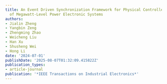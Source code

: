 ```yaml
---
title: An Event Driven Synchronization Framework for Physical Controller Co-Simulation
  of Megawatt-Level Power Electronic Systems
authors:
- Jialin Zheng
- Yangbin Zeng
- Zhengming Zhao
- Weicheng Liu
- Han Xu
- Shusheng Wei
- Hong Li
date: '2024-07-01'
publishDate: '2025-08-07T01:32:09.415822Z'
publication_types:
- article-journal
publication: '*IEEE Transactions on Industrial Electronics*'
---
```

